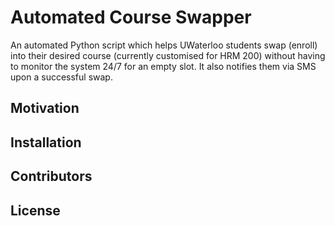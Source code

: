 # Automated Course Swapper

An automated Python script which helps UWaterloo students swap (enroll) into their desired course (currently customised for HRM 200) without having to monitor the system 24/7 for an empty slot. It also notifies them via SMS upon a successful swap.

## Motivation


## Installation


## Contributors

## License
